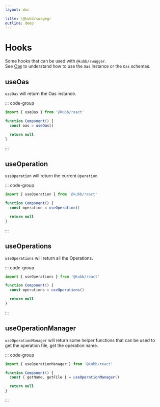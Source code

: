 ```yaml
---
layout: doc

title: \@kubb/swagegr
outline: deep
---
```


# Hooks

Some hooks that can be used with `@kubb/swagger`.<br/>
See [Oas](https://github.com/readmeio/oas) to understand how to use the `Oas` instance or the `Oas` schemas.

## useOas

`useOas` will return the Oas instance.<br/>

::: code-group

```typescript
import { useOas } from '@kubb/react'

function Component() {
  const oas = useOas()

  return null
}
```

:::

## useOperation

`useOperation` will return the current `Operation`.<br/>

::: code-group

```typescript
import { useOperation } from '@kubb/react'

function Component() {
  const operation = useOperation()

  return null
}
```

:::

## useOperations

`useOperations` will return all the Operations.<br/>

::: code-group

```typescript
import { useOperations } from '@kubb/react'

function Component() {
  const operations = useOperations()

  return null
}
```

:::


## useOperationManager

`useOperationManager` will return some helper functions that can be used to get the operation file, get the operation name.<br/>

::: code-group

```typescript
import { useOperationManager } from '@kubb/react'

function Component() {
  const { getName, getFile } = useOperationManager()

  return null
}
```

:::
